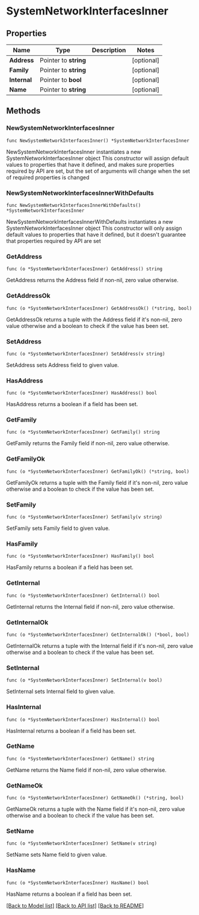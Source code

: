 # SystemNetworkInterfacesInner

## Properties

Name | Type | Description | Notes
------------ | ------------- | ------------- | -------------
**Address** | Pointer to **string** |  | [optional] 
**Family** | Pointer to **string** |  | [optional] 
**Internal** | Pointer to **bool** |  | [optional] 
**Name** | Pointer to **string** |  | [optional] 

## Methods

### NewSystemNetworkInterfacesInner

`func NewSystemNetworkInterfacesInner() *SystemNetworkInterfacesInner`

NewSystemNetworkInterfacesInner instantiates a new SystemNetworkInterfacesInner object
This constructor will assign default values to properties that have it defined,
and makes sure properties required by API are set, but the set of arguments
will change when the set of required properties is changed

### NewSystemNetworkInterfacesInnerWithDefaults

`func NewSystemNetworkInterfacesInnerWithDefaults() *SystemNetworkInterfacesInner`

NewSystemNetworkInterfacesInnerWithDefaults instantiates a new SystemNetworkInterfacesInner object
This constructor will only assign default values to properties that have it defined,
but it doesn't guarantee that properties required by API are set

### GetAddress

`func (o *SystemNetworkInterfacesInner) GetAddress() string`

GetAddress returns the Address field if non-nil, zero value otherwise.

### GetAddressOk

`func (o *SystemNetworkInterfacesInner) GetAddressOk() (*string, bool)`

GetAddressOk returns a tuple with the Address field if it's non-nil, zero value otherwise
and a boolean to check if the value has been set.

### SetAddress

`func (o *SystemNetworkInterfacesInner) SetAddress(v string)`

SetAddress sets Address field to given value.

### HasAddress

`func (o *SystemNetworkInterfacesInner) HasAddress() bool`

HasAddress returns a boolean if a field has been set.

### GetFamily

`func (o *SystemNetworkInterfacesInner) GetFamily() string`

GetFamily returns the Family field if non-nil, zero value otherwise.

### GetFamilyOk

`func (o *SystemNetworkInterfacesInner) GetFamilyOk() (*string, bool)`

GetFamilyOk returns a tuple with the Family field if it's non-nil, zero value otherwise
and a boolean to check if the value has been set.

### SetFamily

`func (o *SystemNetworkInterfacesInner) SetFamily(v string)`

SetFamily sets Family field to given value.

### HasFamily

`func (o *SystemNetworkInterfacesInner) HasFamily() bool`

HasFamily returns a boolean if a field has been set.

### GetInternal

`func (o *SystemNetworkInterfacesInner) GetInternal() bool`

GetInternal returns the Internal field if non-nil, zero value otherwise.

### GetInternalOk

`func (o *SystemNetworkInterfacesInner) GetInternalOk() (*bool, bool)`

GetInternalOk returns a tuple with the Internal field if it's non-nil, zero value otherwise
and a boolean to check if the value has been set.

### SetInternal

`func (o *SystemNetworkInterfacesInner) SetInternal(v bool)`

SetInternal sets Internal field to given value.

### HasInternal

`func (o *SystemNetworkInterfacesInner) HasInternal() bool`

HasInternal returns a boolean if a field has been set.

### GetName

`func (o *SystemNetworkInterfacesInner) GetName() string`

GetName returns the Name field if non-nil, zero value otherwise.

### GetNameOk

`func (o *SystemNetworkInterfacesInner) GetNameOk() (*string, bool)`

GetNameOk returns a tuple with the Name field if it's non-nil, zero value otherwise
and a boolean to check if the value has been set.

### SetName

`func (o *SystemNetworkInterfacesInner) SetName(v string)`

SetName sets Name field to given value.

### HasName

`func (o *SystemNetworkInterfacesInner) HasName() bool`

HasName returns a boolean if a field has been set.


[[Back to Model list]](../README.md#documentation-for-models) [[Back to API list]](../README.md#documentation-for-api-endpoints) [[Back to README]](../README.md)


